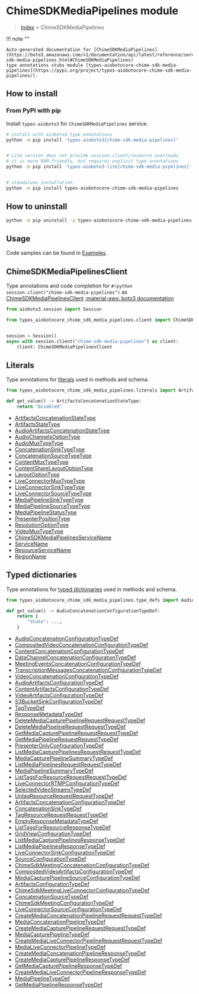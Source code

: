 # ChimeSDKMediaPipelines module

> [Index](../README.md) > ChimeSDKMediaPipelines


!!! note ""

    Auto-generated documentation for [ChimeSDKMediaPipelines](https://boto3.amazonaws.com/v1/documentation/api/latest/reference/services/chime-sdk-media-pipelines.html#ChimeSDKMediaPipelines)
    type annotations stubs module [types-aiobotocore-chime-sdk-media-pipelines](https://pypi.org/project/types-aiobotocore-chime-sdk-media-pipelines/).

## How to install



### From PyPI with pip

Install `types-aioboto3` for `ChimeSDKMediaPipelines` service.

```bash
# install with aioboto3 type annotations
python -m pip install 'types-aioboto3[chime-sdk-media-pipelines]'


# Lite version does not provide session.client/resource overloads
# it is more RAM-friendly, but requires explicit type annotations
python -m pip install 'types-aioboto3-lite[chime-sdk-media-pipelines]'


# standalone installation
python -m pip install types-aiobotocore-chime-sdk-media-pipelines
```



## How to uninstall

```bash
python -m pip uninstall -y types-aiobotocore-chime-sdk-media-pipelines
```

## Usage

Code samples can be found in [Examples](./usage.md).

## ChimeSDKMediaPipelinesClient

Type annotations and code completion for  `#!python session.client("chime-sdk-media-pipelines")` as [ChimeSDKMediaPipelinesClient](./client.md)
[:material-aws: boto3 documentation](https://boto3.amazonaws.com/v1/documentation/api/latest/reference/services/chime-sdk-media-pipelines.html#ChimeSDKMediaPipelines.Client)

```python title="Usage example"
from aioboto3.session import Session

from types_aiobotocore_chime_sdk_media_pipelines.client import ChimeSDKMediaPipelinesClient


session = Session()
async with session.client("chime-sdk-media-pipelines") as client:
    client: ChimeSDKMediaPipelinesClient
```








## Literals

Type annotations for [literals](./literals.md) used in methods and schema.

```python title="Usage example"
from types_aiobotocore_chime_sdk_media_pipelines.literals import ArtifactsConcatenationStateType

def get_value() -> ArtifactsConcatenationStateType:
    return "Disabled"
```

- [ArtifactsConcatenationStateType](./literals.md#artifactsconcatenationstatetype)
- [ArtifactsStateType](./literals.md#artifactsstatetype)
- [AudioArtifactsConcatenationStateType](./literals.md#audioartifactsconcatenationstatetype)
- [AudioChannelsOptionType](./literals.md#audiochannelsoptiontype)
- [AudioMuxTypeType](./literals.md#audiomuxtypetype)
- [ConcatenationSinkTypeType](./literals.md#concatenationsinktypetype)
- [ConcatenationSourceTypeType](./literals.md#concatenationsourcetypetype)
- [ContentMuxTypeType](./literals.md#contentmuxtypetype)
- [ContentShareLayoutOptionType](./literals.md#contentsharelayoutoptiontype)
- [LayoutOptionType](./literals.md#layoutoptiontype)
- [LiveConnectorMuxTypeType](./literals.md#liveconnectormuxtypetype)
- [LiveConnectorSinkTypeType](./literals.md#liveconnectorsinktypetype)
- [LiveConnectorSourceTypeType](./literals.md#liveconnectorsourcetypetype)
- [MediaPipelineSinkTypeType](./literals.md#mediapipelinesinktypetype)
- [MediaPipelineSourceTypeType](./literals.md#mediapipelinesourcetypetype)
- [MediaPipelineStatusType](./literals.md#mediapipelinestatustype)
- [PresenterPositionType](./literals.md#presenterpositiontype)
- [ResolutionOptionType](./literals.md#resolutionoptiontype)
- [VideoMuxTypeType](./literals.md#videomuxtypetype)
- [ChimeSDKMediaPipelinesServiceName](./literals.md#chimesdkmediapipelinesservicename)
- [ServiceName](./literals.md#servicename)
- [ResourceServiceName](./literals.md#resourceservicename)
- [RegionName](./literals.md#regionname)




## Typed dictionaries

Type annotations for [typed dictionaries](./type_defs.md) used in methods and schema.

```python title="Usage example"
from types_aiobotocore_chime_sdk_media_pipelines.type_defs import AudioConcatenationConfigurationTypeDef

def get_value() -> AudioConcatenationConfigurationTypeDef:
    return {
        "State": ...,
    }
```

- [AudioConcatenationConfigurationTypeDef](./type_defs.md#audioconcatenationconfigurationtypedef)
- [CompositedVideoConcatenationConfigurationTypeDef](./type_defs.md#compositedvideoconcatenationconfigurationtypedef)
- [ContentConcatenationConfigurationTypeDef](./type_defs.md#contentconcatenationconfigurationtypedef)
- [DataChannelConcatenationConfigurationTypeDef](./type_defs.md#datachannelconcatenationconfigurationtypedef)
- [MeetingEventsConcatenationConfigurationTypeDef](./type_defs.md#meetingeventsconcatenationconfigurationtypedef)
- [TranscriptionMessagesConcatenationConfigurationTypeDef](./type_defs.md#transcriptionmessagesconcatenationconfigurationtypedef)
- [VideoConcatenationConfigurationTypeDef](./type_defs.md#videoconcatenationconfigurationtypedef)
- [AudioArtifactsConfigurationTypeDef](./type_defs.md#audioartifactsconfigurationtypedef)
- [ContentArtifactsConfigurationTypeDef](./type_defs.md#contentartifactsconfigurationtypedef)
- [VideoArtifactsConfigurationTypeDef](./type_defs.md#videoartifactsconfigurationtypedef)
- [S3BucketSinkConfigurationTypeDef](./type_defs.md#s3bucketsinkconfigurationtypedef)
- [TagTypeDef](./type_defs.md#tagtypedef)
- [ResponseMetadataTypeDef](./type_defs.md#responsemetadatatypedef)
- [DeleteMediaCapturePipelineRequestRequestTypeDef](./type_defs.md#deletemediacapturepipelinerequestrequesttypedef)
- [DeleteMediaPipelineRequestRequestTypeDef](./type_defs.md#deletemediapipelinerequestrequesttypedef)
- [GetMediaCapturePipelineRequestRequestTypeDef](./type_defs.md#getmediacapturepipelinerequestrequesttypedef)
- [GetMediaPipelineRequestRequestTypeDef](./type_defs.md#getmediapipelinerequestrequesttypedef)
- [PresenterOnlyConfigurationTypeDef](./type_defs.md#presenteronlyconfigurationtypedef)
- [ListMediaCapturePipelinesRequestRequestTypeDef](./type_defs.md#listmediacapturepipelinesrequestrequesttypedef)
- [MediaCapturePipelineSummaryTypeDef](./type_defs.md#mediacapturepipelinesummarytypedef)
- [ListMediaPipelinesRequestRequestTypeDef](./type_defs.md#listmediapipelinesrequestrequesttypedef)
- [MediaPipelineSummaryTypeDef](./type_defs.md#mediapipelinesummarytypedef)
- [ListTagsForResourceRequestRequestTypeDef](./type_defs.md#listtagsforresourcerequestrequesttypedef)
- [LiveConnectorRTMPConfigurationTypeDef](./type_defs.md#liveconnectorrtmpconfigurationtypedef)
- [SelectedVideoStreamsTypeDef](./type_defs.md#selectedvideostreamstypedef)
- [UntagResourceRequestRequestTypeDef](./type_defs.md#untagresourcerequestrequesttypedef)
- [ArtifactsConcatenationConfigurationTypeDef](./type_defs.md#artifactsconcatenationconfigurationtypedef)
- [ConcatenationSinkTypeDef](./type_defs.md#concatenationsinktypedef)
- [TagResourceRequestRequestTypeDef](./type_defs.md#tagresourcerequestrequesttypedef)
- [EmptyResponseMetadataTypeDef](./type_defs.md#emptyresponsemetadatatypedef)
- [ListTagsForResourceResponseTypeDef](./type_defs.md#listtagsforresourceresponsetypedef)
- [GridViewConfigurationTypeDef](./type_defs.md#gridviewconfigurationtypedef)
- [ListMediaCapturePipelinesResponseTypeDef](./type_defs.md#listmediacapturepipelinesresponsetypedef)
- [ListMediaPipelinesResponseTypeDef](./type_defs.md#listmediapipelinesresponsetypedef)
- [LiveConnectorSinkConfigurationTypeDef](./type_defs.md#liveconnectorsinkconfigurationtypedef)
- [SourceConfigurationTypeDef](./type_defs.md#sourceconfigurationtypedef)
- [ChimeSdkMeetingConcatenationConfigurationTypeDef](./type_defs.md#chimesdkmeetingconcatenationconfigurationtypedef)
- [CompositedVideoArtifactsConfigurationTypeDef](./type_defs.md#compositedvideoartifactsconfigurationtypedef)
- [MediaCapturePipelineSourceConfigurationTypeDef](./type_defs.md#mediacapturepipelinesourceconfigurationtypedef)
- [ArtifactsConfigurationTypeDef](./type_defs.md#artifactsconfigurationtypedef)
- [ChimeSdkMeetingLiveConnectorConfigurationTypeDef](./type_defs.md#chimesdkmeetingliveconnectorconfigurationtypedef)
- [ConcatenationSourceTypeDef](./type_defs.md#concatenationsourcetypedef)
- [ChimeSdkMeetingConfigurationTypeDef](./type_defs.md#chimesdkmeetingconfigurationtypedef)
- [LiveConnectorSourceConfigurationTypeDef](./type_defs.md#liveconnectorsourceconfigurationtypedef)
- [CreateMediaConcatenationPipelineRequestRequestTypeDef](./type_defs.md#createmediaconcatenationpipelinerequestrequesttypedef)
- [MediaConcatenationPipelineTypeDef](./type_defs.md#mediaconcatenationpipelinetypedef)
- [CreateMediaCapturePipelineRequestRequestTypeDef](./type_defs.md#createmediacapturepipelinerequestrequesttypedef)
- [MediaCapturePipelineTypeDef](./type_defs.md#mediacapturepipelinetypedef)
- [CreateMediaLiveConnectorPipelineRequestRequestTypeDef](./type_defs.md#createmedialiveconnectorpipelinerequestrequesttypedef)
- [MediaLiveConnectorPipelineTypeDef](./type_defs.md#medialiveconnectorpipelinetypedef)
- [CreateMediaConcatenationPipelineResponseTypeDef](./type_defs.md#createmediaconcatenationpipelineresponsetypedef)
- [CreateMediaCapturePipelineResponseTypeDef](./type_defs.md#createmediacapturepipelineresponsetypedef)
- [GetMediaCapturePipelineResponseTypeDef](./type_defs.md#getmediacapturepipelineresponsetypedef)
- [CreateMediaLiveConnectorPipelineResponseTypeDef](./type_defs.md#createmedialiveconnectorpipelineresponsetypedef)
- [MediaPipelineTypeDef](./type_defs.md#mediapipelinetypedef)
- [GetMediaPipelineResponseTypeDef](./type_defs.md#getmediapipelineresponsetypedef)

